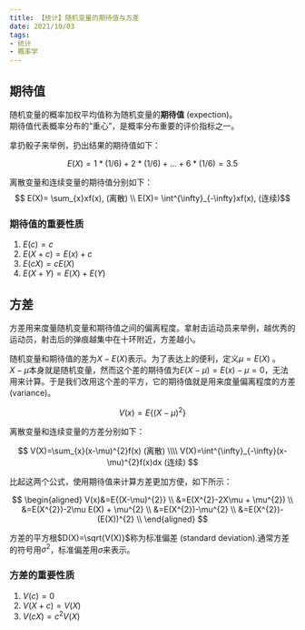 ```yaml
---
title: 【统计】随机变量的期待值与方差
date: 2021/10/03
tags: 
- 统计
- 概率学
---
```

## 期待值
随机变量的概率加权平均值称为随机变量的**期待值** (expection)。  
期待值代表概率分布的“重心”，是概率分布重要的评价指标之一。
<!--more-->

拿扔骰子来举例，扔出结果的期待值如下：

$$E(X)=1*(1/6) + 2*(1/6)+...+6*(1/6)=3.5$$

离散变量和连续变量的期待值分别如下：
$$ E(X)= \sum_{x}xf(x), (离散) \\
E(X)= \int^{\infty}_{-\infty}xf(x), (连续)$$

### 期待值的重要性质

1. $E(c)=c$
2. $E(X+c)=E(x)+c$
3. $E(cX)=cE(X)$
4. $E(X+Y)=E(X)+E(Y)$


## 方差
方差用来度量随机变量和期待值之间的偏离程度。拿射击运动员来举例，越优秀的运动员，射击后的弹痕越集中在十环附近，方差越小。

随机变量和期待值的差为$X-E(X)$表示。为了表达上的便利，定义$\mu=E(X)$ 。  
$X-\mu$本身就是随机变量，然而这个差的期待值为$E(X-\mu)=E(x)-\mu=0$，无法用来计算。于是我们改用这个差的平方，它的期待值就是用来度量偏离程度的方差 (variance)。

$$ V(x) = E\{ (X-\mu)^{2} \}$$

离散变量和连续变量的方差分别如下：

$$ V(X)=\sum_{x}(x-\mu)^{2}f(x) (离散) \\\\
V(X)=\int^{\infty}_{-\infty}(x-\mu)^{2}f(x)dx (连续) $$

比起这两个公式，使用期待值来计算方差更加方便，如下所示：

$$
\begin{aligned}
V(x)&=E{(X-\mu)^{2}} \\
&=E(X^{2}-2X\mu + \mu^{2}) \\
&=E(X^{2})-2\mu E(X) + \mu^{2} \\
&=E(X^{2})-\mu^{2} \\
&=E(X^{2})-(E(X))^{2} \\
\end{aligned}
$$

方差的平方根$D(X)=\sqrt{V(X)}$称为标准偏差 (standard deviation).通常方差的符号用$\sigma^{2}$，标准偏差用$\sigma$来表示。

### 方差的重要性质

1. $V(c)=0$
2. $V(X+c)=V(X)$
3. $V(cX)=c^{2}V(X)$


